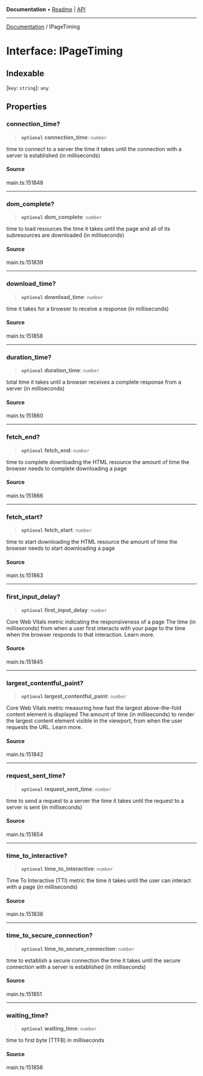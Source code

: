 **Documentation** • [Readme](../README.md) \| [API](../globals.md)

***

[Documentation](../README.md) / IPageTiming

# Interface: IPageTiming

## Indexable

 \[`key`: `string`\]: `any`

## Properties

### connection\_time?

> **`optional`** **connection\_time**: `number`

time to connect to a server
the time it takes until the connection with a server is established (in milliseconds)

#### Source

main.ts:151848

***

### dom\_complete?

> **`optional`** **dom\_complete**: `number`

time to load resources
the time it takes until the page and all of its subresources are downloaded (in milliseconds)

#### Source

main.ts:151839

***

### download\_time?

> **`optional`** **download\_time**: `number`

time it takes for a browser to receive a response (in milliseconds)

#### Source

main.ts:151858

***

### duration\_time?

> **`optional`** **duration\_time**: `number`

total time it takes until a browser receives a complete response from a server (in milliseconds)

#### Source

main.ts:151860

***

### fetch\_end?

> **`optional`** **fetch\_end**: `number`

time to complete downloading the HTML resource
the amount of time the browser needs to complete downloading a page

#### Source

main.ts:151866

***

### fetch\_start?

> **`optional`** **fetch\_start**: `number`

time to start downloading the HTML resource
the amount of time the browser needs to start downloading a page

#### Source

main.ts:151863

***

### first\_input\_delay?

> **`optional`** **first\_input\_delay**: `number`

Core Web Vitals metric indicating the responsiveness of a page
The time (in milliseconds) from when a user first interacts with your page to the time when the browser responds to that interaction. Learn more.

#### Source

main.ts:151845

***

### largest\_contentful\_paint?

> **`optional`** **largest\_contentful\_paint**: `number`

Core Web Vitals metric measuring how fast the largest above-the-fold content element is displayed
The amount of time (in milliseconds) to render the largest content element visible in the viewport, from when the user requests the URL. Learn more.

#### Source

main.ts:151842

***

### request\_sent\_time?

> **`optional`** **request\_sent\_time**: `number`

time to send a request to a server
the time it takes until the request to a server is sent (in milliseconds)

#### Source

main.ts:151854

***

### time\_to\_interactive?

> **`optional`** **time\_to\_interactive**: `number`

Time To Interactive (TTI) metric
the time it takes until the user can interact with a page (in milliseconds)

#### Source

main.ts:151836

***

### time\_to\_secure\_connection?

> **`optional`** **time\_to\_secure\_connection**: `number`

time to establish a secure connection
the time it takes until the secure connection with a server is established (in milliseconds)

#### Source

main.ts:151851

***

### waiting\_time?

> **`optional`** **waiting\_time**: `number`

time to first byte (TTFB) in milliseconds

#### Source

main.ts:151856

